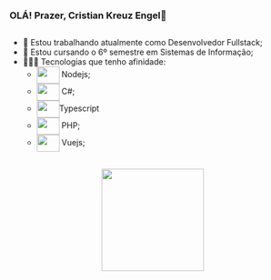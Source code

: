 ### OLÁ! Prazer, Cristian Kreuz Engel🎩
##
- 🔭 Estou trabalhando atualmente como Desenvolvedor Fullstack;
- 🌱 Estou cursando o 6º semestre em Sistemas de Informação;
- 👨🏼‍💻 Tecnologias que tenho afinidade:
    - <img align="center" height="30" width="40" src="https://cdn.jsdelivr.net/gh/devicons/devicon@latest/icons/nodejs/nodejs-original.svg" /> Nodejs;
    - <img align="center" height="30" width="40" src="https://cdn.jsdelivr.net/gh/devicons/devicon/icons/csharp/csharp-original.svg" /> C#;
    - <img align="center" height="30" width="40" src="https://cdn.jsdelivr.net/gh/devicons/devicon@latest/icons/typescript/typescript-original.svg" />Typescript
    - <img align="center" height="30" width="40" src="https://cdn.jsdelivr.net/gh/devicons/devicon/icons/php/php-original.svg" /> PHP;
    - <img align="center" height="30" width="40" src="https://cdn.jsdelivr.net/gh/devicons/devicon@latest/icons/vuejs/vuejs-original.svg" /> Vuejs;
##
<div align="center">
  <a href="https://github.com/CristianKreuzEngel">
  <img height="180em" src="https://github-readme-stats.vercel.app/api/top-langs/?username=CristianKreuzEngel&layout=compact&langs_count=10&theme=graywhite">
</div>
